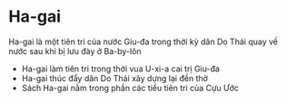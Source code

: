 # Ha-gai

Ha-gai là một tiên tri của nước Giu-đa trong thời kỳ dân Do Thái quay về nước sau khi bị lưu đày ở Ba-by-lôn
- Ha-gai làm tiên tri trong thời vua U-xi-a cai trị Giu-đa
- Ha-gai thúc đẩy dân Do Thái xây dựng lại đền thờ
- Sách Ha-gai nằm trong phần các tiểu tiên tri của Cựu Ước

